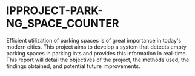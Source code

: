# IPPROJECT-PARK-NG_SPACE_COUNTER

Efficient utilization of parking spaces is of great importance in today's modern cities. This project aims to develop a system that detects empty parking spaces in parking lots and provides this information in real-time. This report will detail the objectives of the project, the methods used, the findings obtained, and potential future improvements.
